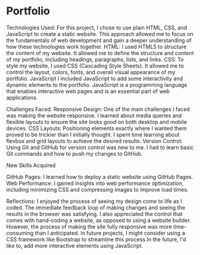 # Portfolio


Technologies Used:
For this project, I chose to use plain HTML, CSS, and JavaScript to create a static website. This approach allowed me to focus on the fundamentals of web development and gain a deeper understanding of how these technologies work together.
HTML:
I used HTML5 to structure the content of my website. It allowed me to define the structure and content of my portfolio, including headings, paragraphs, lists, and links.
CSS:
To style my website, I used CSS (Cascading Style Sheets). It allowed me to control the layout, colors, fonts, and overall visual appearance of my portfolio.
JavaScript
I included JavaScript to add some interactivity and dynamic elements to the portfolio. JavaScript is a programming language that enables interactive web pages and is an essential part of web applications.

Challenges Faced:
Responsive Design: One of the main challenges I faced was making the website responsive. I learned about media queries and flexible layouts to ensure the site looks good on both desktop and mobile devices.
CSS Layouts: Positioning elements exactly where I wanted them proved to be trickier than I initially thought. I spent time learning about flexbox and grid layouts to achieve the desired results.
Version Control: Using Git and GitHub for version control was new to me. I had to learn basic Git commands and how to push my changes to GitHub.

New Skills Acquired

GitHub Pages: I learned how to deploy a static website using GitHub Pages. 
Web Performance: I gained insights into web performance optimization, including minimizing CSS and compressing images to improve load times.


Reflections:
I enjoyed the process of seeing my design come to life as I coded. The immediate feedback loop of making changes and seeing the results in the browser was satisfying. I also appreciated the control that comes with hand-coding a website, as opposed to using a website builder.
However, the process of making the site fully responsive was more time-consuming than I anticipated. In future projects, I might consider using a CSS framework like Bootstrap to streamline this process.In the future, I'd like to, add more interactive elements using JavaScript. 

